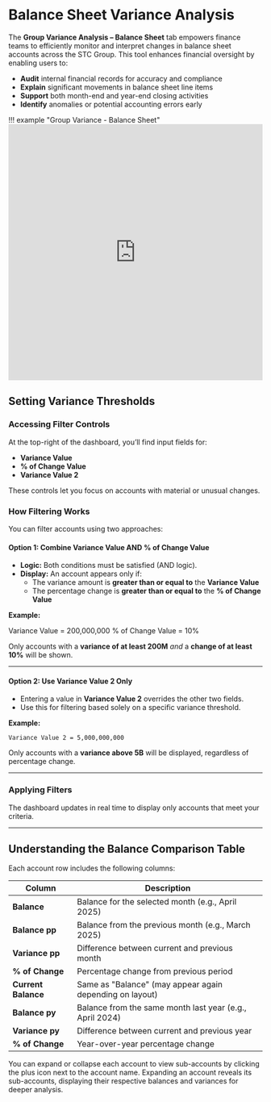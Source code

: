 # Balance Sheet Variance Analysis

The **Group Variance Analysis – Balance Sheet** tab empowers finance teams to efficiently monitor and interpret changes in balance sheet accounts across the STC Group. This tool enhances financial oversight by enabling users to:

- **Audit** internal financial records for accuracy and compliance
- **Explain** significant movements in balance sheet line items
- **Support** both month-end and year-end closing activities
- **Identify** anomalies or potential accounting errors early

!!! example "Group Variance - Balance Sheet"
    <iframe frameborder="0" style="width:100%;height:508px;" src="https://viewer.diagrams.net/?tags=%7B%7D&lightbox=1&highlight=0000ff&edit=_blank&layers=1&nav=1&title=group_variance_analysis.drawio&dark=auto#Uhttps%3A%2F%2Fdrive.google.com%2Fuc%3Fid%3D1tykHKd6UvIqKrMuQW2qPkYfQKrK2jlD-%26export%3Ddownload"></iframe>

## **Setting Variance Thresholds**

### **Accessing Filter Controls**

At the top-right of the dashboard, you’ll find input fields for:

- **Variance Value**
- **% of Change Value**
- **Variance Value 2**

These controls let you focus on accounts with material or unusual changes.

### **How Filtering Works**

You can filter accounts using two approaches:

#### **Option 1: Combine Variance Value AND % of Change Value**

- **Logic:** Both conditions must be satisfied (AND logic).
- **Display:** An account appears only if:
    - The variance amount is **greater than or equal to** the **Variance Value**
    - The percentage change is **greater than or equal to** the **% of Change Value**

**Example:**

Variance Value = 200,000,000
% of Change Value = 10%

Only accounts with a **variance of at least 200M** _and_ a **change of at least 10%** will be shown.

---

#### **Option 2: Use Variance Value 2 Only**

- Entering a value in **Variance Value 2** overrides the other two fields.
- Use this for filtering based solely on a specific variance threshold.

**Example:**

```
Variance Value 2 = 5,000,000,000
```
Only accounts with a **variance above 5B** will be displayed, regardless of percentage change.

---

### **Applying Filters**

The dashboard updates in real time to display only accounts that meet your criteria.

---

## **Understanding the Balance Comparison Table**

Each account row includes the following columns:

| Column              | Description                                              |
|---------------------|---------------------------------------------------------|
| **Balance**         | Balance for the selected month (e.g., April 2025)       |
| **Balance pp**      | Balance from the previous month (e.g., March 2025)      |
| **Variance pp**     | Difference between current and previous month           |
| **% of Change**     | Percentage change from previous period                  |
| **Current Balance** | Same as "Balance" (may appear again depending on layout)|
| **Balance py**      | Balance from the same month last year (e.g., April 2024)|
| **Variance py**     | Difference between current and previous year            |
| **% of Change**     | Year-over-year percentage change                        |


You can expand or collapse each account to view sub-accounts by clicking the plus icon next to the account name. Expanding an account reveals its sub-accounts, displaying their respective balances and variances for deeper analysis.